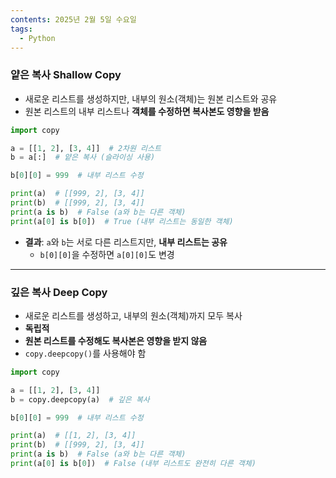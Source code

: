 ```yaml
---
contents: 2025년 2월 5일 수요일
tags:
  - Python
---
```

### 얕은 복사 Shallow Copy
- 새로운 리스트를 생성하지만, 내부의 원소(객체)는 원본 리스트와 공유
- 원본 리스트의 내부 리스트나 **객체를 수정하면 복사본도 영향을 받음**

```python
import copy

a = [[1, 2], [3, 4]]  # 2차원 리스트
b = a[:]  # 얕은 복사 (슬라이싱 사용)

b[0][0] = 999  # 내부 리스트 수정

print(a)  # [[999, 2], [3, 4]]
print(b)  # [[999, 2], [3, 4]]
print(a is b)  # False (a와 b는 다른 객체)
print(a[0] is b[0])  # True (내부 리스트는 동일한 객체)
```

- **결과**: `a`와 `b`는 서로 다른 리스트지만, **내부 리스트는 공유**
	- `b[0][0]`을 수정하면 `a[0][0]`도 변경

---

### 깊은 복사 Deep Copy

- 새로운 리스트를 생성하고, 내부의 원소(객체)까지 모두 복사
- **독립적**
- **원본 리스트를 수정해도 복사본은 영향을 받지 않음**
- `copy.deepcopy()`를 사용해야 함

```python
import copy

a = [[1, 2], [3, 4]]
b = copy.deepcopy(a)  # 깊은 복사

b[0][0] = 999  # 내부 리스트 수정

print(a)  # [[1, 2], [3, 4]]
print(b)  # [[999, 2], [3, 4]]
print(a is b)  # False (a와 b는 다른 객체)
print(a[0] is b[0])  # False (내부 리스트도 완전히 다른 객체)
```